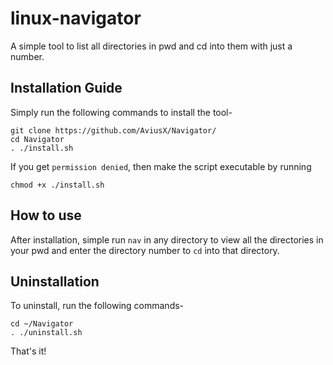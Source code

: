 # linux-navigator
A simple tool to list all directories in pwd and cd into them with just a number.

## Installation Guide

Simply run the following commands to install the tool-
```
git clone https://github.com/AviusX/Navigator/
cd Navigator
. ./install.sh
```

If you get `permission denied`, then make the script executable by running
```
chmod +x ./install.sh
```

## How to use

After installation, simple run `nav` in any directory to view all the directories in your pwd and enter the directory number to `cd` into that directory.

## Uninstallation

To uninstall, run the following commands-
```
cd ~/Navigator
. ./uninstall.sh
```
That's it! 

